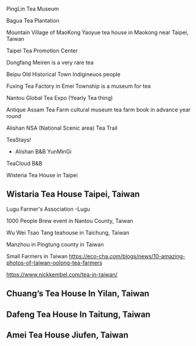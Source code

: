 PingLin Tea Museum

Bagua Tea Plantation

Mountain Village of MaoKong
Yaoyue tea house in Maokong near Taipei, Taiwan

Taipei Tea Promotion Center

Dongfang Meiren
is a very rare tea

Beipu
Old Historical Town 
Indigineuos people

Fuxing Tea Factory
in Emei Township
is a museum for tea

Nantou Global Tea Expo 
(Yearly Tea thing)

Antique Assam Tea Farm
cultural museum 
tea farm
book in advance
year round

Alishan NSA (National Scenic area) Tea Trail

TeaStays!
- Alishan B&B YunMinGi

TeaCloud B&B

Wisteria Tea House in Taipei
## Wistaria Tea House Taipei, Taiwan

Lugu Farmer's Association -Lugu

1000 People Brew event in Nantou County, Taiwan

Wu Wei Tsao Tang teahouse in Taichung, Taiwan

Manzhou in Pingtung county in Taiwan

Small Farmers in Taiwan
https://eco-cha.com/blogs/news/10-amazing-photos-of-taiwan-oolong-tea-farmers

https://www.nickkembel.com/tea-in-taiwan/

## Chuang’s Tea House In Yilan, Taiwan

## Dafeng Tea House In Taitung, Taiwan

## Amei Tea House Jiufen, Taiwan